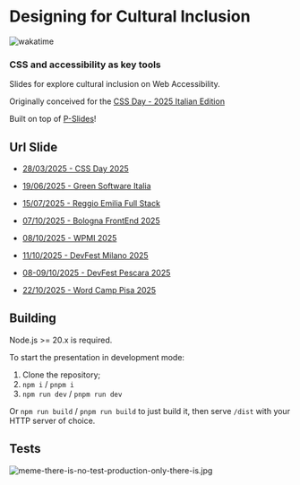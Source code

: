 # Designing for Cultural Inclusion

![wakatime](https://wakatime.com/badge/user/2729ac0c-0ebb-4599-b424-3a6648627bff/project/5ad289af-c91a-4f9b-b995-9645390f3264.svg)

### CSS and accessibility as key tools

Slides for explore cultural inclusion on Web Accessibility.

Originally conceived for the [CSS Day - 2025 Italian Edition](https://2025.cssday.it/)

Built on top of [P-Slides](https://github.com/MaxArt2501/p-slides)!

## Url Slide

- [28/03/2025 - CSS Day 2025](https://css-accessibility-cultural-inclusion.pages.dev/css-day-2025/)

- [19/06/2025 - Green Software Italia](https://css-accessibility-cultural-inclusion.marcotalk.dev/green-software-italia-2025/)

- [15/07/2025 - Reggio Emilia Full Stack](https://css-accessibility-cultural-inclusion.marcotalk.dev/reggio-emilia-full-stack-2025/)

- [07/10/2025 - Bologna FrontEnd 2025](https://css-accessibility-cultural-inclusion.marcotalk.dev/bologna-front-end-2025/)

- [08/10/2025 - WPMI 2025](https://css-accessibility-cultural-inclusion.marcotalk.dev/wpmi-2025/)

- [11/10/2025 - DevFest Milano 2025](https://css-accessibility-cultural-inclusion.marcotalk.dev/devfest-milano-2025/)

- [08-09/10/2025 - DevFest Pescara 2025](https://css-accessibility-cultural-inclusion.marcotalk.dev/devfest-pescara-2025/)

- [22/10/2025 - Word Camp Pisa 2025](https://css-accessibility-cultural-inclusion.marcotalk.dev/word-camp-pisa-2025/)

## Building

Node.js >= 20.x is required.

To start the presentation in development mode:

1. Clone the repository;
2. `npm i` / `pnpm i`
3. `npm run dev` / `pnpm run dev`

Or `npm run build` / `pnpm run build` to just build it, then serve `/dist` with your HTTP server of choice.

## Tests

![meme-there-is-no-test-production-only-there-is.jpg](https://i.postimg.cc/9Q477w17/meme-there-is-no-test-production-only-there-is.jpg)

